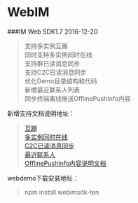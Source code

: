 # WebIM
###IM Web SDK1.7 2016-12-20
>支持多实例互踢<br/>
>同时支持多实例同时在线<br/>
>支持群已读消息同步<br/>
>支持C2C已读消息同步<br/>
>优化Demo目录结构和代码<br/>
>新增最近联系人列表<br/>
>同步终端离线推送OfflinePushInfo内容<br/>

新增支持文档说明地址：<br/>

>[互踢](https://www.qcloud.com/document/product/269/2708#.E4.BA.92.E8.B8.A2)<br/>
>[多实例同时在线](https://www.qcloud.com/document/product/269/1595#2.1-.E7.94.A8.E6.88.B7.E4.BF.A1.E6.81.AF.E5.AF.B9.E8.B1.A1logininfo)</br>
>[C2C已读消息同步](https://www.qcloud.com/document/product/269/1595#2.9-.E4.BA.8B.E4.BB.B6.E5.9B.9E.E8.B0.83.E5.AF.B9.E8.B1.A1listeners.onc2ceventnotifys)<br/>
>[最近联系人](https://www.qcloud.com/document/product/269/1597#.E8.8E.B7.E5.8F.96.E6.9C.80.E8.BF.91.E8.81.94.E7.B3.BB.E4.BA.BA)<br/>
>[OfflinePushInfo内容说明文档]()<br/>

webdemo下载安装地址：<br/>

>npm install webimsdk-ten
